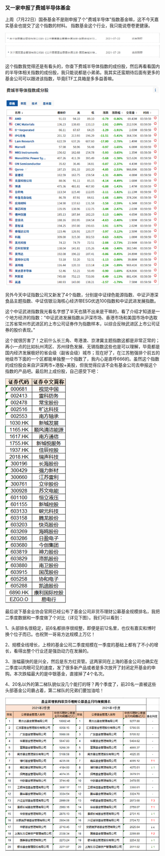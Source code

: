 ### 又一家申报了费城半导体基金

上周（7月22日）国泰基金不是刚申报了个"费城半导体"指数基金嘛，这不今天嘉实基金也提交了这个指数的材料。 指数基金这个行业，我只能说卷卷更健康。

![申报记录](../img/czjw-new-1.jpg)

这个指数我觉得还是有看头的，你查下费城半导体指数的成份股，然后再看看国内的半导体相关指数的成份股，我只能说都是小弟弟。我其实还蛮期待后面有更多的基金公司可以跟进该指数，毕竟ETF工具箱是多多益善嘛。

![费半成份股](../img/czjw-new-2.png)

另外今天中证指数公司又新发了4个指数，分别是中证绿色能源指数、中证沪港深食品主题指数、中证信银沿海核心经济带ESG优选100指数和中证武进发展指数。

这个中证武进指数我光看名字想了半天也猜不出来是干嘛的，看了介绍才知道是一个地方经济的指数：“中证武进发展指数从沪深市场、香港市场和美国市场中选取江苏省常州市武进区的上市公司证券作为指数样本，以综合反映武进区上市公司证券的股价表现。”

这个就很厉害了！之前什么长三角、粤港澳、京津冀主题指数这都是非常正常的；再小一点的比如杭州湾区、苏州绿色发展、无锡指数这些也是可以理解，毕竟都是国内经济发展极好的省会级（副省会级）城市；现在好了，在江苏勉强排个前五的地级市下面的一个区都能单独整一个指数了，我内心是直呼666的。虽然这个指数的成份股会来自沪深两市+港股+美股，但我觉得应该不会有基金公司去申报这个指数的产品吧。最后附上成份股，自己感受下吧：

![武进成份股](../img/czjw-new-3.png)

最后说下基金业协会官网已经公布了基金公司非货币理财公募基金规模排名，我把二季度数据和一季度做了个对比（详见下图）。我们可以看到：

1、头部排名很稳定，前6名都排序很规整，即便是前12名里，也仅有嘉实和博时换个位子而已。也祝贺一哥易方达规模上万亿！

2、规模全线增长，上榜的基金公司二季度规模在一季度的基础上都有了不小的增长，看得出整个行业还是强劲动力在发展的。

3、涨幅最快的是兴全，然后是东方红资管。这两家同在上海的基金公司也确实在二季度以肉眼可见的速度，发了很多新产品或者是多次放开了封闭定开基金的申购。本次跌幅最大的是中银基金，直接掉了4个名次。

4、20名以外的第二梯队貌似没几个能打的呀？两个季度了，前20名一直被这些头部基金公司霸占着，第二梯队的兄弟们要加油哈！

![规模数据](../img/czjw-new-4.png)
